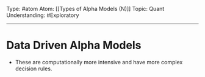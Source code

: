 Type: #atom
Atom: [[Types of Alpha Models (N)]]
Topic: Quant
Understanding: #Exploratory 

----
# Data Driven Alpha Models

* These are computationally more intensive and have more complex decision rules.

